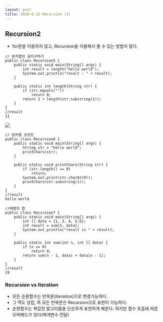 ```yaml
---
layout: post
title: 2018-6-15 Recursion (2)
---
```


Recursion2
----

- for문을 이용하지 않고, Recursion을 이용해서 풀 수 있는 방법이 많다.

```
// 문자열의 길이구하기
public class Recursion5 {
    public static void main(String[] args) {
        int result = length("hello world");
        System.out.println("result : " + result);
    }

    public static int length(String str) {
        if (str.equals(""))
            return 0;
        return 1 + length(str.substring(1));
    }
}
//result
11
```
![](https://github.com/jaeyeon93/jaeyeon93.github.io/blob/master/images/algorithm/recursion/recursion-5.png?raw=true)

```
// 문자열 프린트
public class Recursion6 {
    public static void main(String[] args) {
        String str = "hello world";
        printChars(str);
    }

    public static void printChars(String str) {
        if (str.length() == 0)
            return;
        System.out.print(str.charAt(0));
        printChars(str.substring(1));
    }
}
//result
hello world
```
```
//배열의 합
public class Recursion7 {
    public static void main(String[] args) {
        int [] data = {1, 3, 4, 5,6};
        int result = sum(5, data);
        System.out.println("result is " + result);
    }

    public static int sum(int n, int [] data) {
        if (n <= 0)
            return 0;
        return sum(n - 1, data) + data[n - 1];
    }
}
//result
19
```

### Recursion vs Iteration
- 모든 순환함수는 반복문(Iteration)으로 변경가능하다.
- 그 역도 성립, 즉 모든 반복문은 Recursion으로 표현이 가능하다.
- 순환함수는 복잡한 알고리즘을 단순하게 표현하게 해준다. 하지만 함수 호출에 따른 오버해드가 있다(매개변수 전달)
